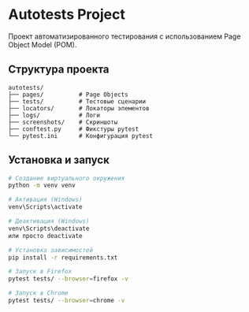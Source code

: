 # Autotests Project

Проект автоматизированного тестирования с использованием Page Object Model (POM).

## Структура проекта

```
autotests/
├── pages/          # Page Objects
├── tests/          # Тестовые сценарии
├── locators/       # Локаторы элементов
├── logs/           # Логи
├── screenshots/    # Скриншоты
├── conftest.py     # Фикстуры pytest
└── pytest.ini      # Конфигурация pytest
```

## Установка и запуск

```bash
# Создание виртуального окружения
python -m venv venv

# Активация (Windows)
venv\Scripts\activate

# Деактивация (Windows)
venv\Scripts\deactivate
или просто deactivate

# Установка зависимостей
pip install -r requirements.txt

# Запуск в Firefox
pytest tests/ --browser=firefox -v

# Запуск в Chrome
pytest tests/ --browser=chrome -v
```
